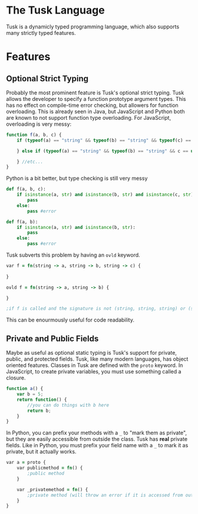 # The Tusk Language

Tusk is a dynamicly typed programming language, which also supports many strictly typed features.

# Features

## Optional Strict Typing

Probably the most prominent feature is Tusk's optional strict typing. Tusk allows the developer to specify a function prototype argument types. This has no effect on compile-time error checking, but allowers for function overloading. This is already seen in Java, but JavaScript and Python both are known to not support function type overloading. For JavaScript, overloading is very messy:

```javascript
function f(a, b, c) {
    if (typeof(a) == "string" && typeof(b) == "string" && typeof(c) == "string") {

    } else if (typeof(a) == "string" && typeof(b) == "string" && c == undefined) {

    } //etc...
}
```

Python is a bit better, but type checking is still very messy

```python
def f(a, b, c):
    if isinstance(a, str) and isinstance(b, str) and isinstance(c, str):
        pass
    else:
        pass #error

def f(a, b):
    if isinstance(a, str) and isinstance(b, str):
        pass
    else:
        pass #error

```

Tusk subverts this problem by having an `ovld` keyword.

```clojure
var f = fn(string -> a, string -> b, string -> c) {
    
}

ovld f = fn(string -> a, string -> b) {

}

;if f is called and the signature is not (string, string, string) or (string, string) the program panics
```

This can be enourmously useful for code readability.

## Private and Public Fields

Maybe as useful as optional static typing is Tusk's support for private, public, and protected fields. Tusk, like many modern languages, has object oriented features. Classes in Tusk are defined with the `proto` keyword. In JavaScript, to create private variables, you must use something called a closure.

```javascript
function a() {
    var b = 5;
    return function() {
        //you can do things with b here
        return b;
    }
}
```

In Python, you can prefix your methods with a `_` to "mark them as private", but they are easily accessible from outside the class. Tusk has **real** private fields. Like in Python, you must prefix your field name with a `_` to mark it as private, but it actually works. 

```clojure
var a = proto {
    var publicmethod = fn() {
        ;public method
    }

    var _privatemethod = fn() {
        ;private method (will throw an error if it is accessed from outside this prototype)
    }
}
```
